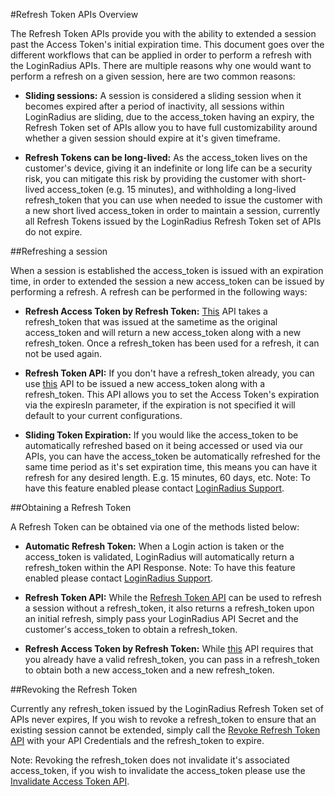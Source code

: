 #Refresh Token APIs Overview

The Refresh Token APIs provide you with the ability to extended a session past the Access Token's initial expiration time. This document goes over the different workflows that can be applied in order to perform a refresh with the LoginRadius APIs.
There are multiple reasons why one would want to perform a refresh on a given session, here are two common reasons:

- **Sliding sessions:** A session is considered a sliding session when it becomes expired after a period of inactivity, all sessions within LoginRadius are sliding, due to the access_token having an expiry, the Refresh Token set of APIs allow you to have full customizability around whether a given session should expire at it's given timeframe.

- **Refresh Tokens can be long-lived:** As the access_token lives on the customer's device, giving it an indefinite or long life can be a security risk, you can mitigate this risk by providing the customer with short-lived access_token (e.g. 15 minutes), and withholding a long-lived refresh_token that you can use when needed to issue the customer with a new short lived access_token in order to maintain a session, currently all Refresh Tokens issued by the LoginRadius Refresh Token set of APIs do not expire.


##Refreshing a session

When a session is established the access_token is issued with an expiration time, in order to extended the session a new access_token can be issued by performing a refresh. A refresh can be performed in the following ways:

- **Refresh Access Token by Refresh Token:** [This](/api/v2/customer-identity-api/refresh-token/refresh-access-token-by-refresh-token) API takes a refresh_token that was issued at the sametime as the original access_token and will return a new access_token along with a new refresh_token. Once a refresh_token has been used for a refresh, it can not be used again. 

- **Refresh Token API:** If you don't have a refresh_token already, you can use [this](/api/v2/customer-identity-api/refresh-token/refresh-token) API to be issued a new access_token along with a refresh_token. This API allows you to set the Access Token's expiration via the expiresIn parameter, if the expiration is not specified it will default to your current configurations.

- **Sliding Token Expiration:** If you would like the access_token to be automatically refreshed based on it being accessed or used via our APIs, you can have the access_token be automatically refreshed for the same time period as it's set expiration time, this means you can have it refresh for any desired length. E.g. 15 minutes, 60 days, etc. Note: To have this feature enabled please contact [LoginRadius Support](https://secure.loginradius.com/support/support-tickets).


##Obtaining a Refresh Token

A Refresh Token can be obtained via one of the methods listed below:

- **Automatic Refresh Token:** When a Login action is taken or the access_token is validated, LoginRadius will automatically return a refresh_token within the API Response. Note: To have this feature enabled please contact [LoginRadius Support](https://secure.loginradius.com/support/support-tickets).

- **Refresh Token API:** While the [Refresh Token API](/api/v2/customer-identity-api/refresh-token/refresh-token) can be used to refresh a session without a refresh_token, it also returns a refresh_token upon an initial refresh, simply pass your LoginRadius API Secret and the customer's access_token to obtain a refresh_token. 

- **Refresh Access Token by Refresh Token:** While [this](/api/v2/customer-identity-api/refresh-token/refresh-access-token-by-refresh-token) API requires that you already have a valid refresh_token, you can pass in a refresh_token to obtain both a new access_token and a new refresh_token.


##Revoking the Refresh Token

Currently any refresh_token issued by the LoginRadius Refresh Token set of APIs never expires, If you wish to revoke a refresh_token to ensure that an existing session cannot be extended, simply call the [Revoke Refresh Token API](/api/v2/customer-identity-api/refresh-token/revoke-refresh-token) with your API Credentials and the refresh_token to expire.

Note: Revoking the refresh_token does not invalidate it's associated access_token, if you wish to invalidate the access_token please use the [Invalidate Access Token API](/api/v2/customer-identity-api/authentication/auth-invalidate-access-token).

